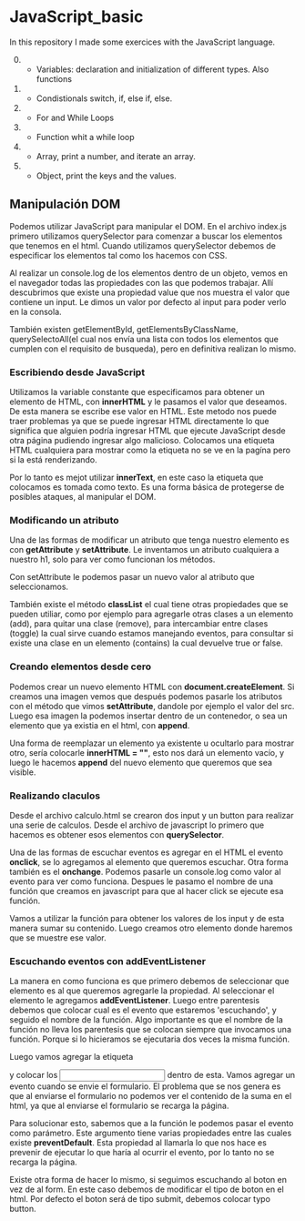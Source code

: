 # JavaScript_basic

In this repository I made some exercices with the JavaScript language.

0. - Variables: declaration and initialization of different types. Also functions
1. - Condistionals switch, if, else if, else. 
2. - For and While Loops
3. - Function whit a while loop
4. - Array, print a number, and iterate an array. 
5. - Object, print the keys and the values. 


## Manipulación DOM

Podemos utilizar JavaScript para manipular el DOM. En el archivo index.js primero utilizamos querySelector para comenzar a buscar los elementos que tenemos en el html. Cuando utilizamos querySelector debemos de especificar los elementos tal como los hacemos con CSS.

Al realizar un console.log de los elementos dentro de un objeto, vemos en el navegador todas las propiedades con las que podemos trabajar. Allí descubrimos que existe una propiedad value que nos muestra el valor que contiene un input. Le dimos un valor por defecto al input para poder verlo en la consola. 

También existen getElementById, getElementsByClassName, querySelectoAll(el cual nos envía una lista con todos los elementos que cumplen con el requisito de busqueda), pero en definitiva realizan lo mismo. 

### Escribiendo desde JavaScript

Utilizamos la variable constante que especificamos para obtener un elemento de HTML, con **innerHTML** y le pasamos el valor que deseamos. De esta manera se escribe ese valor en HTML. Este metodo nos puede traer problemas ya que se puede ingresar HTML directamente lo que significa que alguien podría ingresar HTML que ejecute JavaScript desde otra página pudiendo ingresar algo malicioso. Colocamos una etiqueta HTML cualquiera para mostrar como la etiqueta no se ve en la pagína pero si la está renderizando. 

Por lo tanto es mejot utilizar **innerText**, en este caso la etiqueta que colocamos es tomada como texto. Es una forma básica de protegerse de posibles ataques, al manipular el DOM. 

### Modificando un atributo

Una de las formas de modificar un atributo que tenga nuestro elemento es con **getAttribute** y **setAttribute**. Le inventamos un atributo cualquiera a nuestro h1, solo para ver como funcionan los métodos. 

Con setAttribute le podemos pasar un nuevo valor al atributo que seleccionamos. 

También existe el método **classList** el cual tiene otras propiedades que se pueden utiliar, como por ejemplo para agregarle otras clases a un elemento (add), para quitar una clase (remove), para intercambiar entre clases (toggle) la cual sirve cuando estamos manejando eventos, para consultar si existe una clase en un elemento (contains) la cual devuelve true or false. 

### Creando elementos desde cero

Podemos crear un nuevo elemento HTML con **document.createElement**. Si creamos una imagen vemos que después podemos pasarle los atributos con el método que vimos **setAttribute**, dandole por ejemplo el valor del src. Luego esa imagen la podemos insertar dentro de un contenedor, o sea un elemento que ya existia en el html, con **append**. 

Una forma de reemplazar un elemento ya existente u ocultarlo para mostrar otro, sería colocarle **innerHTML = ""**, esto nos dará un elemento vacío, y luego le hacemos **append** del nuevo elemento que queremos que sea visible. 

### Realizando claculos

Desde el archivo calculo.html se crearon dos input y un button para realizar una serie de calculos. Desde el archivo de javascript lo primero que hacemos es obtener esos elementos con **querySelector**. 

Una de las formas de escuchar eventos es agregar en el HTML el evento **onclick**, se lo agregamos al elemento que queremos escuchar. Otra forma también es el **onchange**. Podemos pasarle un console.log como valor al evento para ver como funciona. Despues le pasamo el nombre de una función que creamos en javascript para que al hacer click se ejecute esa función. 

Vamos a utilizar la función para obtener los valores de los input y de esta manera sumar su contenido. Luego creamos otro elemento donde haremos que se muestre ese valor. 

### Escuchando eventos con addEventListener

La manera en como funciona es que primero debemos de seleccionar que elemento es al que queremos agregarle la propiedad. Al seleccionar el elemento le agregamos **addEventListener**. Luego entre parentesis debemos que colocar cual es el evento que estaremos 'escuchando', y seguido el nombre de la función. Algo importante es que el nombre de la función no lleva los parentesis que se colocan siempre que invocamos una función. Porque si lo hicieramos se ejecutaria dos veces la misma función. 

Luego vamos agregar la etiqueta <form> y colocar los <input> dentro de esta. Vamos agregar un evento cuando se envie el formulario. El problema que se nos genera es que al enviarse el formulario no podemos ver el contenido de la suma en el html, ya que al enviarse el formulario se recarga la página. 

Para solucionar esto, sabemos que a la función le podemos pasar el evento como parámetro. Este argumento tiene varias propiedades entre las cuales existe **preventDefault**. Esta propiedad al llamarla lo que nos hace es prevenir de ejecutar lo que haría al ocurrir el evento, por lo tanto no se recarga la página. 

Existe otra forma de hacer lo mismo, si seguimos escuchando al boton en vez de al form. En este caso debemos de modificar el tipo de boton en el html. Por defecto el boton será de tipo submit, debemos colocar typo button.